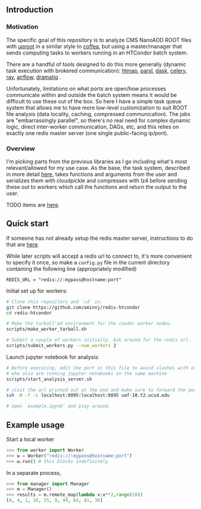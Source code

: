 ## Introduction

### Motivation

The specific goal of this repository is to analyze CMS NanoAOD ROOT files with [uproot](https://github.com/scikit-hep/uproot)
in a similar style to [coffea](https://github.com/CoffeaTeam/coffea), but using a master/manager
that sends computing tasks to workers running in an HTCondor batch system.

There are a handful of tools designed to do this more generally (dynamic task execution with brokered communication):
[htmap](https://github.com/htcondor/htmap),
[parsl](https://github.com/Parsl/parsl),
[dask](https://distributed.dask.org/en/latest/),
[celery](https://github.com/celery/celery),
[ray](https://github.com/ray-project/ray),
[airflow](https://github.com/apache/airflow),
[dramatiq](https://github.com/Bogdanp/dramatiq)
.

Unfortunately, limitations on what ports are open/how processes communicate
within and outside the batch system means it would be difficult to use these
out of the box. So here I have a simple task queue system that allows me to
have more low-level customization to suit ROOT file analysis (data locality,
caching, compressed communication).  The jobs are "embarrassingly parallel",
so there's no real need for complex dynamic logic, direct inter-worker
communication, DAGs, etc, and this relies on exactly one redis master server
(one single public-facing ip/port).

### Overview

I'm picking parts from the previous libraries as I go including
what's most relevant/allowed for my use case. As the base, the task system, described
in more detail [here](notes/minimal_queue.md), takes functions and arguments
from the user and serializes them with cloudpickle and compresses with lz4 
before sending these out to workers which call the functions and return the
output to the user.

TODO items are [here](notes/todo.md).


## Quick start

If someone has not already setup the redis master server, instructions
to do that are [here](notes/installing_redis.md).

While later scripts will accept a redis url to connect to, it's more convenient to specify it once,
so make a `config.py` file in the current directory containing the following line (appropriately modified)
```
REDIS_URL = "redis://:mypass@hostname:port"
```

Initial set up for workers:
```bash
# Clone this repository and `cd` in.
git clone https://github.com/aminnj/redis-htcondor
cd redis-htcondor

# Make the tarball'ed environment for the condor worker nodes.
scripts/make_worker_tarball.sh

# Submit a couple of workers initially. Ask around for the redis url.
scripts/submit_workers.py --num_workers 2
```

Launch jupyter notebook for analysis:
```bash
# Before executing, edit the port in this file to avoid clashes with other users
# who also are running jupyter notebooks on the same machine
scripts/start_analysis_server.sh

# visit the url printed out at the end and make sure to forward the port to your laptop first. e.g.,
ssh -N -f -L localhost:8895:localhost:8895 uaf-10.t2.ucsd.edu

# open `example.ipynb` and play around.
```

## Example usage

Start a local worker
```python
>>> from worker import Worker
>>> w = Worker("redis://:mypass@hostname:port")
>>> w.run() # this blocks indefinitely
```

In a separate process,
```python
>>> from manager import Manager
>>> m = Manager()
>>> results = m.remote_map(lambda x:x**2,range(10))
[0, 4, 1, 16, 25, 9, 49, 64, 81, 36]
```
